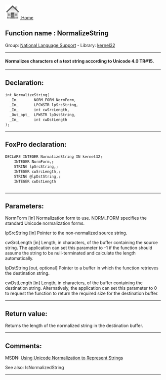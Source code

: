 [<img src="../../images/home.png"> Home ](https://github.com/VFPX/Win32API)  

## Function name : NormalizeString
Group: [National Language Support](../../functions_group.md#National_Language_Support)  -  Library: [kernel32](../../Libraries.md#kernel32)  
***  


#### Normalizes characters of a text string according to Unicode 4.0 TR#15.
***  


## Declaration:
```foxpro  
int NormalizeString(
  _In_       NORM_FORM NormForm,
  _In_       LPCWSTR lpSrcString,
  _In_       int cwSrcLength,
  _Out_opt_  LPWSTR lpDstString,
  _In_       int cwDstLength
);  
```  
***  


## FoxPro declaration:
```foxpro  
DECLARE INTEGER NormalizeString IN kernel32;
	INTEGER NormForm,;
	STRING lpSrcString,;
	INTEGER cwSrcLength,;
	STRING @lpDstString,;
	INTEGER cwDstLength
  
```  
***  


## Parameters:
NormForm [in]
Normalization form to use. NORM_FORM specifies the standard Unicode normalization forms.

lpSrcString [in]
Pointer to the non-normalized source string.

cwSrcLength [in]
Length, in characters, of the buffer containing the source string. The application can set this parameter to -1 if the function should assume the string to be null-terminated and calculate the length automatically.

lpDstString [out, optional]
Pointer to a buffer in which the function retrieves the destination string.

cwDstLength [in]
Length, in characters, of the buffer containing the destination string. Alternatively, the application can set this parameter to 0 to request the function to return the required size for the destination buffer.  
***  


## Return value:
Returns the length of the normalized string in the destination buffer.  
***  


## Comments:
MSDN: <a href="https://msdn.microsoft.com/en-us/library/windows/desktop/dd374126(v=vs.85).aspx">Using Unicode Normalization to Represent Strings</a>  
  
See also: IsNormalizedString   
  
***  

